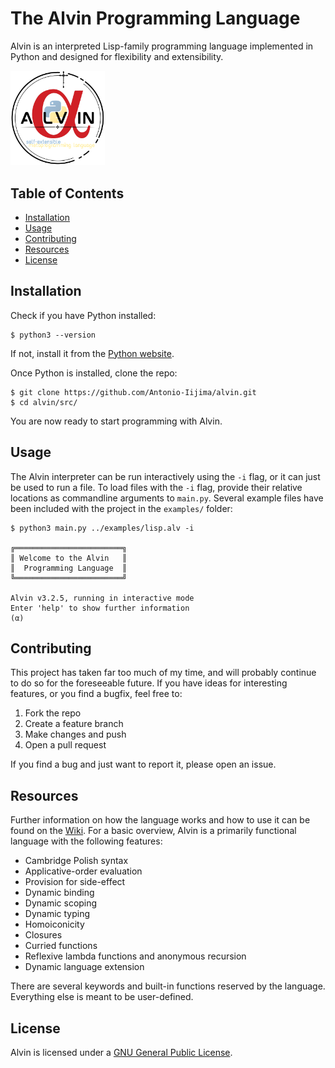 # The Alvin Programming Language

Alvin is an interpreted Lisp-family programming language implemented in Python and designed for flexibility and extensibility. 

<img src="https://github.com/Antonio-Iijima/alvin/blob/main/Alvin%20Logo.png?raw=true" width=30%>


## Table of Contents

- [Installation](#installation)
- [Usage](#usage)
- [Contributing](#contributing)
- [Resources](#resources)
- [License](#license)


## Installation

Check if you have Python installed:

```
$ python3 --version
```

If not, install it from the [Python website](https://www.python.org/).

Once Python is installed, clone the repo:

```
$ git clone https://github.com/Antonio-Iijima/alvin.git
$ cd alvin/src/
```

You are now ready to start programming with Alvin.


## Usage

The Alvin interpreter can be run interactively using the `-i` flag, or it can just be used to run a file. To load files with the `-i` flag, provide their relative locations as commandline arguments to `main.py`. Several example files have been included with the project in the `examples/` folder:

```
$ python3 main.py ../examples/lisp.alv -i

╔════════════════════════╗
║ Welcome to the Alvin   ║
║  Programming Language  ║
╚════════════════════════╝

Alvin v3.2.5, running in interactive mode
Enter 'help' to show further information
(α)
```


## Contributing

This project has taken far too much of my time, and will probably continue to do so for the foreseeable future. If you have ideas for interesting features, or you find a bugfix, feel free to:

1.	Fork the repo
2.	Create a feature branch
3.	Make changes and push
4.	Open a pull request 

If you find a bug and just want to report it, please open an issue.


## Resources

Further information on how the language works and how to use it can be found on the [Wiki](https://github.com/Antonio-Iijima/alvin/wiki). For a basic overview, Alvin is a primarily functional language with the following features:

- Cambridge Polish syntax
- Applicative-order evaluation
- Provision for side-effect
- Dynamic binding
- Dynamic scoping
- Dynamic typing
- Homoiconicity
- Closures
- Curried functions
- Reflexive lambda functions and anonymous recursion
- Dynamic language extension

There are several keywords and built-in functions reserved by the language. Everything else is meant to be user-defined.


## License


Alvin is licensed under a [GNU General Public License](https://github.com/Antonio-Iijima/alvin/blob/main/LICENSE).
